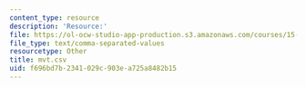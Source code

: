 ```yaml
---
content_type: resource
description: 'Resource:'
file: https://ol-ocw-studio-app-production.s3.amazonaws.com/courses/15-071-the-analytics-edge-spring-2017/f696bd7b2341029c903ea725a8482b15_mvt.csv
file_type: text/comma-separated-values
resourcetype: Other
title: mvt.csv
uid: f696bd7b-2341-029c-903e-a725a8482b15
---
```

